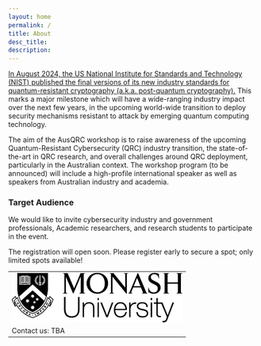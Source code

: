 ```yaml
---
layout: home
permalink: /
title: About
desc_title: 
description: 
---
```


[In August 2024, the US National Institute for Standards and Technology (NIST) published the final versions of its new industry standards for quantum-resistant cryptography (a.k.a. post-quantum cryptography).](https://csrc.nist.gov/News/2024/postquantum-cryptography-fips-approved) This marks a major milestone which will have a wide-ranging industry impact over the next few years, in the upcoming world-wide transition to deploy security mechanisms resistant to attack by emerging quantum computing technology. 


The aim of the AusQRC workshop is to raise awareness of the upcoming Quantum-Resistant Cybersecurity (QRC) industry transition, the state-of-the-art in QRC research, and overall challenges around QRC deployment, particularly in the Australian context. The workshop program (to be announced) will include a high-profile international speaker as well as speakers from Australian industry and academia. 

### Target Audience
We would like to invite cybersecurity industry and government professionals, Academic researchers, and research students to participate in the event. 

The registration will open soon. Please register early to secure a spot; only limited spots available! 

<table style="width:100%; border:none">
  <tr>
    <td style="text-align:center;border:none"><img src="/assets/img/monash.png" height="100"></td>
  </tr>
  <tr>
    <td style="text-align:left;border:none">Contact us: TBA</td>
  </tr>
</table>
